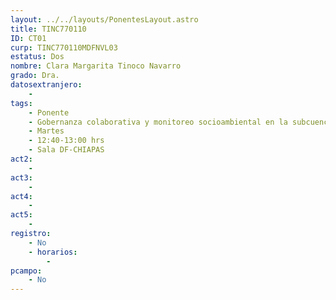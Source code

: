 ```yaml
---
layout: ../../layouts/PonentesLayout.astro
title: TINC770110
ID: CT01
curp: TINC770110MDFNVL03
estatus: Dos
nombre: Clara Margarita Tinoco Navarro
grado: Dra.
datosextranjero:
    - 
tags:
    - Ponente
    - Gobernanza colaborativa y monitoreo socioambiental en la subcuenca del Río Santa María
    - Martes
    - 12:40-13:00 hrs
    - Sala DF-CHIAPAS
act2: 
    - 
act3: 
    - 
act4: 
    - 
act5: 
    - 
registro:
    - No
    - horarios:
        -
pcampo:
    - No
---
```

